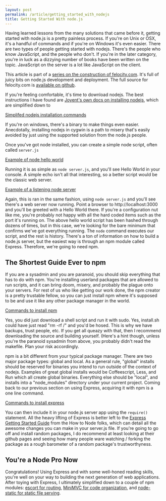 ```yaml
---
layout: post
permalink: /article/getting_started_with_nodejs
title: Getting Started With node.js
---
```


Having learned lessons from the many solutions that came before it, getting started with node.js is a pretty painless process. If you're on Unix or OSX, it's a handful of commands and if you're on Windows it's even easier. There are two types of people getting started with nodejs. There's the people who know JavaScript, and the people who don't. If you're in the later category, you're in luck as a dizzying number of books have been written on the topic. JavaScript on the server is a lot like JavaScript on the client.

This article is part of a [series on the construction of felocity.com](/article/felocity_on_nodejs). It's full of juicy bits on node.js development and deployment. The full source for felocity.com is [available on github](https://github.com/Jakobo/felocity-exp).

If you're feeling comfortable, it's time to download nodejs. The best instructions I have found are [Joyent's own docs on installing nodejs](https://github.com/joyent/node/wiki/Installation), which are simplified down to

[Simplifed nodejs installation commands](https://gist.github.com/1341198#file_install_node.sh)

If you're on windows, there's a binary to make things even easier. Anecdotally, installing nodejs in cygwin is a path to misery that's easily avoided by just using the supported solution from the node.js people.

Once you've got node installed, you can create a simple node script, often called `server.js`

[Example of node hello world](https://gist.github.com/1341198#file_server_basic.js)

Running it is as simple as `node server.js`, and you'll see Hello World in your console. A simple echo isn't all that interesting, so a better script would be the classic web server.

[Example of a listening node server](https://gist.github.com/1341198#file_server_listen.js)

Again, this is ran in the same fashion, using `node server.js` and you'll see there's a web server now running. Point a browser to http://localhost:3000 and you'll be greeted with a Hello World there. If you're a configuration nut like me, you're probably not happy with all the hard coded items such as the port it's running on. The above hello world script has been hashed through dozens of times, but in this case, we're looking for the bare minimum that confirms we've got everything running. The `node` command executes our script, and the rest is history. There's a ton of information on how to build a node.js server, but the easiest way is through an npm module called Express. Therefore, we're going to need npm.

The Shortest Guide Ever to npm
---
If you are a sysadmin and you are paranoid, you should skip everything that has to do with npm. You're installing userland packages that are allowed to run scripts, and it can bring doom, misery, and probably the plague onto your servers. For rest of us who like getting our work done, the npm creator is a pretty trustable fellow, so you can just install npm where it's supposed to be and use it like any other package manager in the world.

[Commands to install npm](https://gist.github.com/1341198#file_install_npm.sh)

Yes, you did just download a shell script and run it with sudo. Yes, install.sh could have just read "rm -rf /" and you'd be hosed. This is why we have backups, trust people, etc. If you get all queazy with that, then I recommend downloading the source and building yourself. (Here's a hint though, unless you're the paranoid sysadmin from above, you probably didn't read the makefile. Plan your risk accordingly.

npm is a bit different from your typical package manager. There are two major package types: global and local. As a general rule, "global" installs should be reserved for binaries you intend to run outside of the context of nodejs. Examples of great global installs would be Coffeescript, Less, and Run which all create global binaries. Everything else should be "local", and installs into a "node_modules" directory under your current project. Coming back to our previous section on using Express, acquiring it with npm is a one line command.

[Commands to install express](https://gist.github.com/1341198#file_install_express.sh)

You can then include it in your node.js server app using the `require()` statement. All the heavy lifting of Express is better left to the [Express Getting Started Guide](http://howtonode.org/getting-started-with-express) from the How to Node folks, which can detail all the awesome changes you can make in your server.js file. If you're going to go off and install random packages, I do recommend at least looking at their github pages and seeing how many people ware watching / forking the package as a rough barometer of a random package's trustworthyness.

You're a Node Pro Now
---
Congratulations! Using Express and with some well-honed reading skills, you're well on your way to building the next generation of web applications. After toying with Express, I ultimately simplified down to a couple of npm modules: [escort for routing](https://github.com/ckknight/escort), [MiniMVC for code organization](https://github.com/Jakobo/MiniMVC), and [node-static for static file serving](https://github.com/cloudhead/node-static).
